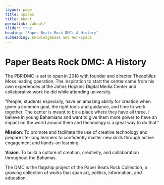 ```yaml
---
layout: page
title: Spaces
title: About
permalink: /about/
slider: true
heading: "Paper Beats Rock DMC: A History"
subheading: Knowledgebase and Workspace
---
```

# Paper Beats Rock DMC: A History

The PBR:DMC is set to open in 2018 with founder and director Theophilus Moss leading operation. The inspiration to start the center came from his own experiences at the Johns Hopkins Digital Media Center and collaborative work he did while attending university. 

>
"People, students especially, have an amazing ability for creation when given a common goal, the right tools and guidance, and time to work together. The center is meant to be a place where they have all three. I believe in young Bahamians and want to give them more power to have an impact on the world around them and technology is a great way to do that."

**Mission**: To promote and facilitate the use of creative technology and prepare life-long learners to confidently master new skills through active engagement and hands-on learning.

**Vision**: To build a culture of creation, creativity, and collaboration throughout the Bahamas.

The DMC is the flagship project of the Paper Beats Rock Collection, a growing collection of works that span art, politics, information, and education.